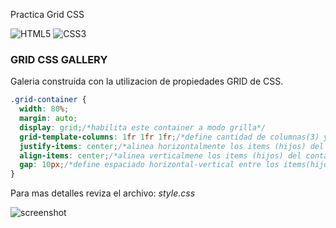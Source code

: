 Practica Grid CSS

![HTML5](https://img.shields.io/badge/html5-%23E34F26.svg?style=flat&logo=html5&logoColor=white) ![CSS3](https://img.shields.io/badge/css3-%231572B6.svg?style=flat&logo=css3&logoColor=white)

### GRID CSS GALLERY
Galeria construida con la utilizacion de propiedades GRID de CSS.
```css
.grid-container {
  width: 80%;
  margin: auto;
  display: grid;/*habilita este container a modo grilla*/
  grid-template-columns: 1fr 1fr 1fr;/*define cantidad de columnas(3) y sus anchos(1fr)*/
  justify-items: center;/*alinea horizontalmente los items (hijos) del container*/
  align-items: center;/*alinea verticalmene los items (hijos) del container*/
  gap: 10px;/*define espaciado horizontal-vertical entre los items(hijos)*/
}
```
Para mas detalles reviza el archivo:  _style.css_

![screenshot](https://github.com/rimardev/practica-grid-gallery/blob/main/assets/img/screenshot.jpg)
